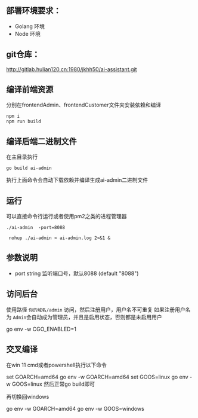 ## 部署环境要求：

- Golang 环境
- Node 环境
## git仓库：
http://gitlab.hulian120.cn:1980/jkhh50/ai-assistant.git

## 编译前端资源
分别在frontendAdmin、frontendCustomer文件夹安装依赖和编译
```
npm i
npm run build
```
## 编译后端二进制文件
在主目录执行
```
go build ai-admin
```
执行上面命令会自动下载依赖并编译生成ai-admin二进制文件

## 运行
可以直接命令行运行或者使用pm2之类的进程管理器
```
./ai-admin  -port=8088

 nohup ./ai-admin > ai-admin.log 2>&1 &
```

## 参数说明

- port string
监听端口号，默认8088 (default "8088")

## 访问后台
使用路径   `你的域名/admin` 访问，然后注册用户，用户名不可重复
如果注册用户名为 `Admin`会自动成为管理员，并且是启用状态，否则都是未启用用户



go env -w CGO_ENABLED=1



## 交叉编译
在win 11 cmd或者powershell执行以下命令

set GOARCH=amd64
go env -w GOARCH=amd64
set GOOS=linux
go env -w GOOS=linux
然后正常go build即可

再切换回windows

go env -w GOARCH=amd64
go env -w GOOS=windows
